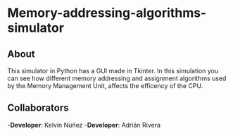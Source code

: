 # Memory-addressing-algorithms-simulator
## About
This simulator in Python has a GUI made in Tkinter. In this simulation you can see how different memory addressing and assignment algorithms used by the Memory Management Unit, affects the efficency of the CPU. 
## Collaborators
-**Developer**: Kelvin Núñez
-**Developer**: Adrián Rivera
